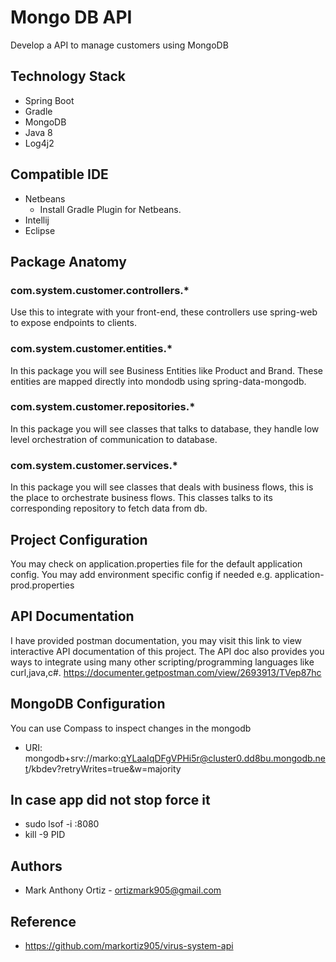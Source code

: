 # Mongo DB API
Develop a API to manage customers using MongoDB

## Technology Stack
- Spring Boot 
- Gradle
- MongoDB
- Java 8
- Log4j2

## Compatible IDE
- Netbeans
    - Install Gradle Plugin for Netbeans.
- Intellij
- Eclipse

## Package Anatomy

### com.system.customer.controllers.*
Use this to integrate with your front-end, 
these controllers use spring-web to expose endpoints to clients.

### com.system.customer.entities.*
In this package you will see Business Entities like Product and Brand. 
These entities are mapped directly into mondodb using spring-data-mongodb.

### com.system.customer.repositories.*
In this package you will see classes that talks to database, 
they handle low level orchestration of communication to database.

### com.system.customer.services.*
In this package you will see classes that deals with business flows, 
this is the place to orchestrate business flows. This classes
talks to its corresponding repository to fetch data from db. 

## Project Configuration
You may check on application.properties file for the default application config.
You may add environment specific config if needed e.g. application-prod.properties

## API Documentation
I have provided postman documentation, you may visit this link to view interactive API documentation of this project.
The API doc also provides you ways to integrate using many other scripting/programming languages like curl,java,c#.
https://documenter.getpostman.com/view/2693913/TVep87hc


## MongoDB Configuration
You can use Compass to inspect changes in the mongodb
 - URI: mongodb+srv://marko:qYLaaIqDFgVPHi5r@cluster0.dd8bu.mongodb.net/kbdev?retryWrites=true&w=majority
 
## In case app did not stop force it
 - sudo lsof -i :8080
 - kill -9 PID

## Authors
- Mark Anthony Ortiz - ortizmark905@gmail.com

## Reference
- https://github.com/markortiz905/virus-system-api
